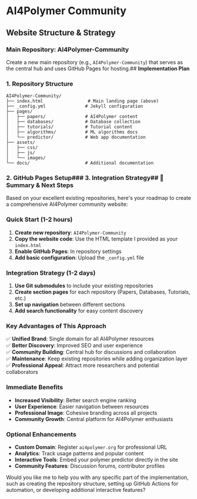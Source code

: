 # AI4Polymer Community

## **Website Structure & Strategy**

### **Main Repository: AI4Polymer-Community**
Create a new main repository (e.g., `AI4Polymer-Community`) that serves as the central hub and uses GitHub Pages for hosting.## **Implementation Plan**

### **1. Repository Structure**

```
AI4Polymer-Community/
├── index.html                 # Main landing page (above)
├── _config.yml               # Jekyll configuration
├── pages/
│   ├── papers/               # AI4Polymer content
│   ├── databases/            # Database collection
│   ├── tutorials/            # Tutorial content
│   ├── algorithms/           # ML algorithms docs
│   └── predictor/            # Web app documentation
├── assets/
│   ├── css/
│   ├── js/
│   └── images/
└── docs/                     # Additional documentation
```

### **2. GitHub Pages Setup**### **3. Integration Strategy**## **🎯 Summary & Next Steps**

Based on your excellent existing repositories, here's your roadmap to create a comprehensive AI4Polymer community website:

### **Quick Start (1-2 hours)**
1. **Create new repository**: `AI4Polymer-Community` 
2. **Copy the website code**: Use the HTML template I provided as your `index.html`
3. **Enable GitHub Pages**: In repository settings
4. **Add basic configuration**: Upload the `_config.yml` file

### **Integration Strategy (1-2 days)**
1. **Use Git submodules** to include your existing repositories
2. **Create section pages** for each repository (Papers, Databases, Tutorials, etc.)
3. **Set up navigation** between different sections
4. **Add search functionality** for easy content discovery

### **Key Advantages of This Approach**

✅ **Unified Brand**: Single domain for all AI4Polymer resources  
✅ **Better Discovery**: Improved SEO and user experience  
✅ **Community Building**: Central hub for discussions and collaboration  
✅ **Maintenance**: Keep existing repositories while adding organization layer  
✅ **Professional Appeal**: Attract more researchers and potential collaborators  

### **Immediate Benefits**
- **Increased Visibility**: Better search engine ranking
- **User Experience**: Easier navigation between resources  
- **Professional Image**: Cohesive branding across all projects
- **Community Growth**: Central platform for AI4Polymer enthusiasts

### **Optional Enhancements**
- **Custom Domain**: Register `ai4polymer.org` for professional URL
- **Analytics**: Track usage patterns and popular content
- **Interactive Tools**: Embed your polymer predictor directly in the site
- **Community Features**: Discussion forums, contributor profiles

Would you like me to help you with any specific part of the implementation, such as creating the repository structure, setting up GitHub Actions for automation, or developing additional interactive features?